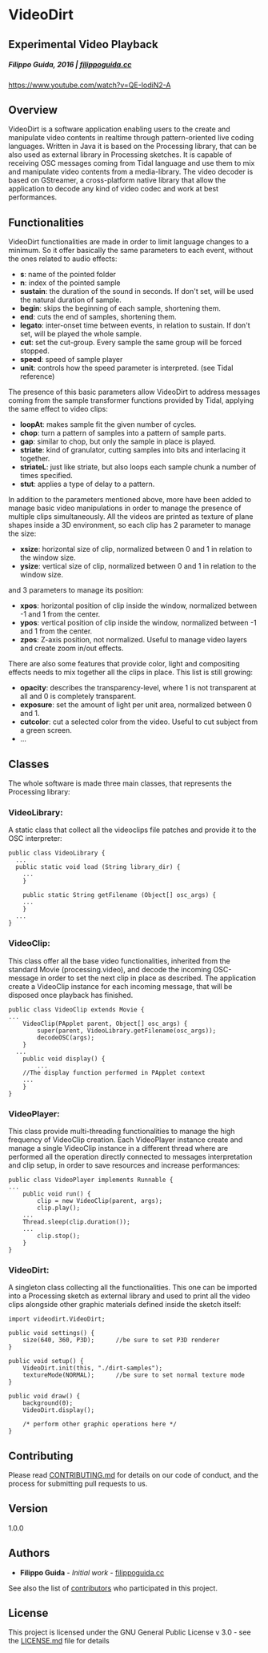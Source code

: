 # VideoDirt

## Experimental Video Playback

##### Filippo Guida, 2016 | [filippoguida.cc](filippoguida.cc)

https://www.youtube.com/watch?v=QE-IodiN2-A

## Overview

VideoDirt is a software application enabling users to the create and manipulate video contents in realtime through pattern-oriented live coding languages. Written in Java it is based on the Processing library, that can be also used as external library in Processing sketches. It is capable of receiving OSC messages coming from Tidal language and use them to mix and manipulate video contents from a media-library. The video decoder is based on GStreamer, a cross-platform native library that allow the application to decode any kind of video codec and work at best performances.

## Functionalities

VideoDirt functionalities are made in order to limit language changes to a minimum. So it offer basically the
same parameters to each event, without the ones related to audio effects:

- **s**: name of the pointed folder
- **n**: index of the pointed sample
- **sustain**: the duration of the sound in seconds. If don't set, will be used the natural duration of sample.
- **begin**: skips the beginning of each sample, shortening them.
- **end**: cuts the end of samples, shortening them.
- **legato**: inter-onset time between events, in relation to sustain. If don't set, will be played the whole sample.
- **cut**: set the cut-group. Every sample the same group will be forced stopped.
- **speed**: speed of sample player
- **unit**: controls how the speed parameter is interpreted. (see Tidal reference)

The presence of this basic parameters allow VideoDirt to address messages coming from the sample transformer functions
provided by Tidal, applying the same effect to video clips:

- **loopAt**: makes sample fit the given number of cycles.
- **chop**: turn a pattern of samples into a pattern of sample parts.
- **gap**: similar to chop, but only the sample in place is played.
- **striate**: kind of granulator, cutting samples into bits and interlacing it together.
- **striateL**: just like striate, but also loops each sample chunk a number of times specified.
- **stut**: applies a type of delay to a pattern.

In addition to the parameters mentioned above, more have been added to manage basic video manipulations in order to
manage the presence of multiple clips simultaneously. All the videos are printed as texture of plane shapes inside a
3D environment, so each clip has 2 parameter to manage the size:

- **xsize**: horizontal size of clip, normalized between 0 and 1 in relation to the window size.
- **ysize**: vertical size of clip, normalized between 0 and 1 in relation to the window size.

and 3 parameters to manage its position:

- **xpos**: horizontal position of clip inside the window, normalized between -1 and 1 from the center.
- **ypos**: vertical position of clip inside the window, normalized between -1 and 1 from the center.
- **zpos**: Z-axis position, not normalized. Useful to manage video layers and create zoom in/out effects.

There are also some features that provide color, light and compositing effects needs to mix together all
the clips in place. This list is still growing:

- **opacity**: describes the transparency-level, where 1 is not transparent at all and 0 is completely transparent.
- **exposure**: set the amount of light per unit area, normalized between 0 and 1.
- **cutcolor**: cut a selected color from the video. Useful to cut subject from a green screen.
- ...

## Classes

The whole software is made three main classes, that represents the Processing library:

### VideoLibrary:

A static class that collect all the videoclips file patches and provide it to the OSC interpreter:

```{.java}
public class VideoLibrary {
  ...
  public static void load (String library_dir) {
    ...
	}

	public static String getFilename (Object[] osc_args) {
    ...
	}
  ...
}
```

### VideoClip:

This class offer all the base video functionalities, inherited from the standard Movie (processing.video),
and decode the incoming OSC-message in order to set the next clip in place as described.
The application create a VideoClip instance for each incoming message, that will be disposed once playback has finished.

```{.java}
public class VideoClip extends Movie {
...
	VideoClip(PApplet parent, Object[] osc_args) {
		super(parent, VideoLibrary.getFilename(osc_args));
		decodeOSC(args);
	}
  ...
	public void display() {
		...
    //The display function performed in PApplet context
    ...
	}
}
```

### VideoPlayer:

This class provide multi-threading functionalities to manage the high frequency of VideoClip creation.
Each VideoPlayer instance create and manage a single VideoClip instance in a different thread where are performed all
the operation directly connected to messages interpretation and clip setup, in order to save resources and increase performances:

```{.java}
public class VideoPlayer implements Runnable {
...
	public void run() {
		clip = new VideoClip(parent, args);
		clip.play();
    ...
    Thread.sleep(clip.duration());
    ...
		clip.stop();
	}
}
```

### VideoDirt:

A singleton class collecting all the functionalities. This one can be imported into a Processing sketch as external library
and used to print all the video clips alongside other graphic materials defined inside the sketch itself:

```{.java}
import videodirt.VideoDirt;

public void settings() {
	size(640, 360, P3D);      //be sure to set P3D renderer
}

public void setup() {
	VideoDirt.init(this, "./dirt-samples");
	textureMode(NORMAL);      //be sure to set normal texture mode
}

public void draw() {
	background(0);
	VideoDirt.display();

	/* perform other graphic operations here */
}
```

## Contributing

Please read [CONTRIBUTING.md](CONTRIBUTING.md) for details on our code of conduct, and the process for submitting pull requests to us.

## Version

1.0.0

## Authors

- **Filippo Guida** - _Initial work_ - [filippoguida.cc](filippoguida.cc)

See also the list of [contributors](https://github.com/filippoguida/VideoDirt/contributors) who participated in this project.

## License

This project is licensed under the GNU General Public License v 3.0 - see the [LICENSE.md](LICENSE.md) file for details
